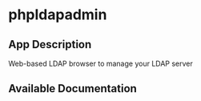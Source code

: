 # phpldapadmin

## App Description

Web-based LDAP browser to manage your LDAP server

## Available Documentation


